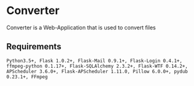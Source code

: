 # Converter
Converter is a Web-Application that is used to convert files
## Requirements
`Python3.5+, Flask 1.0.2+, Flask-Mail 0.9.1+, Flask-Login 0.4.1+, ffmpeg-python 0.1.17+,
Flask-SQLAlchemy 2.3.2+, Flask-WTF 0.14.2+, APScheduler 3.6.0+, Flask-APScheduler 1.11.0,
Pillow 6.0.0+, pydub 0.23.1+, FFmpeg` 